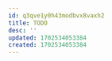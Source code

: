 ```yaml
---
id: q3qve1y0h43modbvx8vaxh2
title: TODO
desc: ''
updated: 1702534053384
created: 1702534053384
---
```

